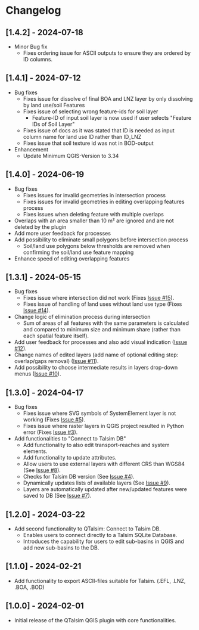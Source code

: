 # Changelog

## [1.4.2] - 2024-07-18
- Minor Bug fix
  - Fixes ordering issue for ASCII outputs to ensure they are ordered by ID columns.

## [1.4.1] - 2024-07-12
- Bug fixes
  - Fixes issue for dissolve of final BOA and LNZ layer by only dissolving by land use/soil Features
  - Fixes issue of selecting wrong feature-ids for soil layer
    - Feature-ID of input soil layer is now used if user selects "Feature IDs of Soil Layer"
  - Fixes issue of docs as it was stated that ID is needed as input column name for land use ID rather than ID_LNZ
  - Fixes issue that soil texture id was not in BOD-output
- Enhancement
  - Update Minimum QGIS-Version to 3.34

## [1.4.0] - 2024-06-19
- Bug fixes
  - Fixes issues for invalid geometries in intersection process
  - Fixes issues for invalid geometries in editing overlapping features process
  - Fixes issues when deleting feature with multiple overlaps
- Overlaps with an area smaller than 10 m² are ignored and are not deleted by the plugin
- Add more user feedback for processes
- Add possibility to eliminate small polygons before intersection process
  - Soil/land use polygons below thresholds are removed when confirming the soil/land use feature mapping
- Enhance speed of editing overlapping features

## [1.3.1] - 2024-05-15
- Bug fixes
  - Fixes issue where intersection did not work (Fixes [Issue #15](https://github.com/sydroconsult/QTalsim/issues/15)).
  - Fixes issue of handling of land uses without land use type (Fixes [Issue #14](https://github.com/sydroconsult/QTalsim/issues/14)).
- Change logic of elimination process during intersection
  - Sum of areas of all features with the same parameters is calculated and compared to minimum size and minimum share (rather than each spatial feature itself).
- Add user feedback for processes and also add visual indication ([Issue #12](https://github.com/sydroconsult/QTalsim/issues/12)).
- Change names of edited layers (add name of optional editing step: overlap/gaps removal) ([Issue #11](https://github.com/sydroconsult/QTalsim/issues/11)).
- Add possibility to choose intermediate results in layers drop-down menus ([Issue #10](https://github.com/sydroconsult/QTalsim/issues/10)).



## [1.3.0] - 2024-04-17
- Bug fixes
  - Fixes issue where SVG symbols of SystemElement layer is not working (Fixes [Issue #5](https://github.com/sydroconsult/QTalsim/issues/5)).
  - Fixes issue where raster layers in QGIS project resulted in Python error (Fixes [Issue #3](https://github.com/sydroconsult/QTalsim/issues/3)).
- Add functionalities to "Connect to Talsim DB"
  - Add functionality to also edit transport-reaches and system elements.
  - Add functionality to update attributes.
  - Allow users to use external layers with different CRS than WGS84 (See [Issue #8](https://github.com/sydroconsult/QTalsim/issues/8)).
  - Checks for Talsim DB version (See [Issue #4](https://github.com/sydroconsult/QTalsim/issues/4)).
  - Dynamically updates lists of available layers (See [Issue #9](https://github.com/sydroconsult/QTalsim/issues/9)).
  - Layers are automatically updated after new/updated features were saved to DB (See [Issue #7](https://github.com/sydroconsult/QTalsim/issues/7)).

## [1.2.0] - 2024-03-22
- Add second functionality to QTalsim: Connect to Talsim DB.
  - Enables users to connect directly to a Talsim SQLite Database.
  - Introduces the capability for users to edit sub-basins in QGIS and add new sub-basins to the DB.

## [1.1.0] - 2024-02-21
- Add functionality to export ASCII-files suitable for Talsim. (.EFL, .LNZ, .BOA, .BOD)

## [1.0.0] - 2024-02-01
- Initial release of the QTalsim QGIS plugin with core functionalities.